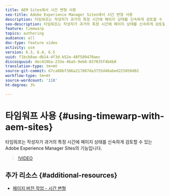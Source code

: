 ```yaml
---
title: AEM Sites에서 시간 변형 사용
seo-title: Adobe Experience Manager Sites에서 시간 변형 사용
description: 타임워프는 작성자가 과거의 특정 시간에 페이지 상태를 신속하게 검토할 수 있는 Adobe Experience Manager Sites의 기능입니다.
seo-description: 타임워프는 작성자가 과거의 특정 시간에 페이지 상태를 신속하게 검토할 수 있는 Adobe Experience Manager Sites의 기능입니다.
feature: timewarp
topics: authoring
audience: all
doc-type: feature video
activity: use
version: 6.3, 6.4, 6.5
uuid: f1bcb8ae-db14-4f3d-b52e-48f589470aec
discoiquuid: dec419ba-233e-4ba5-9eb8-837035f4b4b8
translation-type: tm+mt
source-git-commit: 67ca08bf386a217807da3755d46abed225050d02
workflow-type: tm+mt
source-wordcount: '118'
ht-degree: 3%

---
```



# 타임워프 사용 {#using-timewarp-with-aem-sites}

타임워프는 작성자가 과거의 특정 시간에 페이지 상태를 신속하게 검토할 수 있는 Adobe Experience Manager Sites의 기능입니다.

>[!VIDEO](https://video.tv.adobe.com/v/17453/?quality=9&learn=on)

## 추가 리소스 {#additional-resources}

* [페이지 버전 작업 - 시간 변형](https://docs.adobe.com/content/help/en/experience-manager-65/authoring/siteandpage/working-with-page-versions.html#Timewarp)
